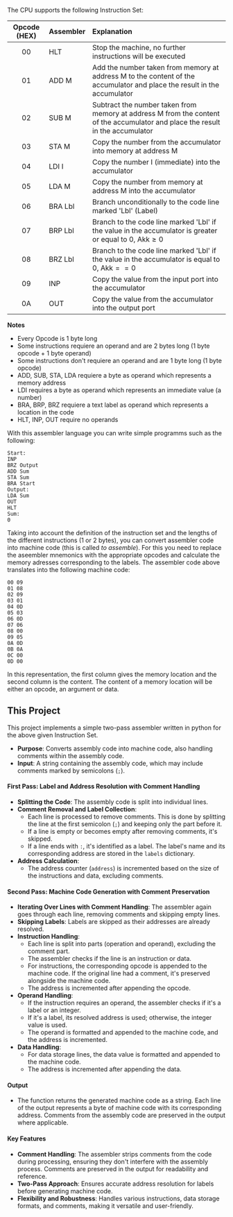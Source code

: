 The CPU supports the following Instruction Set:

| Opcode (HEX)      | Assembler | Explanation |
| :----------------: | :------ | :---- |
| 00  | HLT   | Stop the machine, no further instructions will be executed |
| 01  | ADD M   | Add the number taken from memory at address M to the content of the accumulator and place the result in the accumulator |
| 02  | SUB M   | Subtract the number taken from memory at address M from the content of the accumulator and place the result in the accumulator |
| 03  | STA M   | Copy the number from the accumulator into memory at address M |
| 04  | LDI I   | Copy the number I (immediate) into the accumulator |
| 05  | LDA M   | Copy the number from memory at address M into the accumulator |
| 06  | BRA Lbl   | Branch unconditionally to the code line marked 'Lbl' (Label) |
| 07  | BRP Lbl   | Branch to the code line marked 'Lbl' if the value in the accumulator is greater or equal to 0, $\text{Akk} \geq 0$ |
| 08  | BRZ Lbl   | Branch to the code line marked 'Lbl' if the value in the accumulator is equal to 0, $\text{Akk} == 0$  |
| 09  | INP   | Copy the value from the input port into the accumulator |
| 0A  | OUT   | Copy the value from the accumulator into the output port |

**Notes**
+ Every Opcode is 1 byte long
+ Some instructions requiere an operand and are 2 bytes long (1 byte opcode + 1 byte operand)
+ Some instructions don't requiere an operand and are 1 byte long (1 byte opcode)
+ ADD, SUB, STA, LDA requiere a byte as operand which represents a memory address
+ LDI requires a byte as operand which represents an immediate value (a number)
+ BRA, BRP, BRZ requiere a text label as operand which represents a location in the code
+ HLT, INP, OUT require no operands 

With this assembler language you can write simple programms such as the following:

```
Start:
INP
BRZ Output
ADD Sum
STA Sum
BRA Start
Output:
LDA Sum
OUT
HLT
Sum:
0
```

Taking into account the definition of the instruction set and the lengths of the different instructions (1 or 2 bytes), you can convert assembler code into machine code (this is called *to assemble*). For this you need to replace the aseembler mnemonics with the appropriate opcodes and calculate the memory adresses corresponding to the labels. The assembler code above translates into the following machine code:
```
00 09
01 08
02 09
03 01
04 0D
05 03
06 0D
07 06
08 00
09 05
0A 0D
0B 0A
0C 00
0D 00
```
In this representation, the first column gives the memory location and the second column is the content. The content of a memory location will be either an opcode, an argument or data.

## This Project
This project implements a simple two-pass assembler written in python for the above given Instruction Set.

- **Purpose**: Converts assembly code into machine code, also handling comments within the assembly code.
- **Input**: A string containing the assembly code, which may include comments marked by semicolons (`;`).

#### First Pass: Label and Address Resolution with Comment Handling
- **Splitting the Code**: The assembly code is split into individual lines.
- **Comment Removal and Label Collection**:
  - Each line is processed to remove comments. This is done by splitting the line at the first semicolon (`;`) and keeping only the part before it.
  - If a line is empty or becomes empty after removing comments, it's skipped.
  - If a line ends with `:`, it's identified as a label. The label's name and its corresponding address are stored in the `labels` dictionary.
- **Address Calculation**:
  - The address counter (`address`) is incremented based on the size of the instructions and data, excluding comments.

#### Second Pass: Machine Code Generation with Comment Preservation
- **Iterating Over Lines with Comment Handling**: The assembler again goes through each line, removing comments and skipping empty lines.
- **Skipping Labels**: Labels are skipped as their addresses are already resolved.
- **Instruction Handling**:
  - Each line is split into parts (operation and operand), excluding the comment part.
  - The assembler checks if the line is an instruction or data.
  - For instructions, the corresponding opcode is appended to the machine code. If the original line had a comment, it's preserved alongside the machine code.
  - The address is incremented after appending the opcode.
- **Operand Handling**:
  - If the instruction requires an operand, the assembler checks if it's a label or an integer.
  - If it's a label, its resolved address is used; otherwise, the integer value is used.
  - The operand is formatted and appended to the machine code, and the address is incremented.
- **Data Handling**:
  - For data storage lines, the data value is formatted and appended to the machine code.
  - The address is incremented after appending the data.

#### Output
- The function returns the generated machine code as a string. Each line of the output represents a byte of machine code with its corresponding address. Comments from the assembly code are preserved in the output where applicable.

#### Key Features
- **Comment Handling**: The assembler strips comments from the code during processing, ensuring they don't interfere with the assembly process. Comments are preserved in the output for readability and reference.
- **Two-Pass Approach**: Ensures accurate address resolution for labels before generating machine code.
- **Flexibility and Robustness**: Handles various instructions, data storage formats, and comments, making it versatile and user-friendly.
